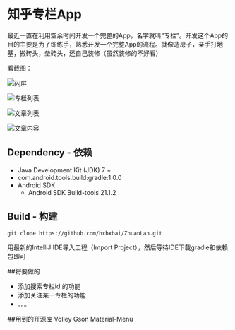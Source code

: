 # 知乎专栏App

最近一直在利用空余时间开发一个完整的App，名字就叫“专栏”。开发这个App的目的主要是为了练练手，熟悉开发一个完整App的流程。就像造房子，亲手打地基，搬砖头，垒砖头，还自己装修（虽然装修的不好看）

看截图：


![闪屏][1]


![专栏列表][2]


![文章列表][3]


![文章内容][4]



## Dependency - 依赖
  - Java Development Kit (JDK) 7 +
  - com.android.tools.build:gradle:1.0.0
  - Android SDK
    - Android SDK Build-tools 21.1.2


## Build - 构建

    git clone https://github.com/bxbxbai/ZhuanLan.git

用最新的IntelliJ IDE导入工程（Import Project），然后等待IDE下载gradle和依赖包即可



##将要做的

- 添加搜索专栏id 的功能
- 添加关注某一专栏的功能
- 。。。


##用到的开源库
Volley
Gson
Material-Menu





  [1]: http://i3.tietuku.com/88ec57d7fe3753ae.png
  [2]: http://i3.tietuku.com/3c275f04949e46d4.png
  [3]: http://i3.tietuku.com/106ec5a62e02d7ee.png
  [4]: http://i3.tietuku.com/360756eb6ec5cab6.png








